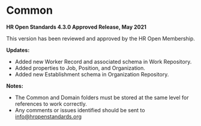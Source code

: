 # Common
**HR Open Standards 4.3.0 Approved Release, May 2021**   

This version has been reviewed and approved by the HR Open Membership. 

**Updates:**
- Added new Worker Record and associated schema in Work Repository.
- Added properties to Job, Position, and Organization.
- Added new Establishment schema in Organization Repository.

**Notes:**
- The Common and Domain folders must be stored at the same level for references to work correctly.
- Any comments or issues identified should be sent to info@hropenstandards.org
